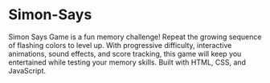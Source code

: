 # Simon-Says
Simon Says Game is a fun memory challenge! Repeat the growing sequence of flashing colors to level up. With progressive difficulty, interactive animations, sound effects, and score tracking, this game will keep you entertained while testing your memory skills. Built with HTML, CSS, and JavaScript.
